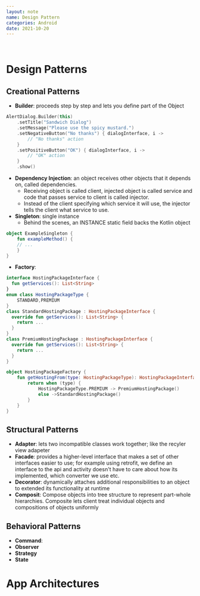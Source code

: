 ```yaml
---
layout: note
name: Design Pattern
categories: Android
date: 2021-10-20
---
```

<br>

# Design Patterns
## Creational Patterns
- **Builder**: proceeds step by step and lets you define part of the Object 
```kotlin
AlertDialog.Builder(this)
	.setTitle("Sandwich Dialog")
	.setMessage("Please use the spicy mustard.")
	.setNegativeButton("No thanks") { dialogInterface, i ->
		// "No thanks" action
	}
	.setPositiveButton("OK") { dialogInterface, i ->
		// "OK" action
	}
	.show()
```
- **Dependency Injection**:  an object receives other objects that it depends on, called dependencies. 
	- Receiving object is called client, injected object is called service and code that passes service to client is called injector.
	- Instead of the client specifying which service it will use, the injector tells the client what service to use.
- **Singleton**: single instance
	- Behind the scenes, an INSTANCE static field backs the Kotlin object
```kotlin
object ExampleSingleton {
	fun exampleMethod() {
	// ...
	}
}
```
- **Factory**: 
```kotlin
interface HostingPackageInterface {
  fun getServices(): List<String>
}
enum class HostingPackageType {
	STANDARD,PREMIUM
}
class StandardHostingPackage : HostingPackageInterface {
  override fun getServices(): List<String> {
    return ...
  }
}
class PremiumHostingPackage : HostingPackageInterface {
  override fun getServices(): List<String> {
    return ...
  }
}

object HostingPackageFactory {
	fun getHostingFrom(type: HostingPackageType): HostingPackageInterface {
		return when (type) {
			HostingPackageType.PREMIUM -> PremiumHostingPackage() 
			else ->StandardHostingPackage()
		}
	}
}
```
## Structural Patterns
- **Adapter**: lets two incompatible classes work together; like the recyler view adapeter
- **Facade**: 	provides a higher-level interface that makes a set of other interfaces easier to use; for example using retrofit, we define an interface to the api and activity doesn't have to care about how its implemented, which converter we use etc.
- **Decorator**: dynamically attaches additional responsibilities to an object to extended its functionality at runtime
- **Composit**: Compose objects into tree structure to represent part-whole hierarchies. Composite lets client treat individual objects and compositions of objects uniformly
## Behavioral Patterns
- **Command**: 
- **Observer**
- **Strategy**
- **State**

# App Architectures
